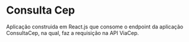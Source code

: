 # Consulta Cep

Aplicação construida em React.js que consome o endpoint da aplicação ConsultaCep, na qual, faz a requisição na API ViaCep.
